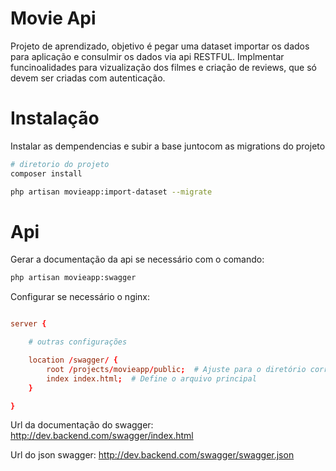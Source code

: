 # Movie Api

Projeto de aprendizado, objetivo é pegar uma dataset importar os dados para aplicação e consulmir os dados via api RESTFUL. Implmentar funcinoalidades para vizualização dos filmes e criação de reviews, que só devem ser criadas com autenticação.

# Instalação
Instalar as dempendencias e subir a base juntocom as migrations do projeto
```bash
# diretorio do projeto
composer install

php artisan movieapp:import-dataset --migrate
```

# Api

Gerar a documentação da api se necessário com o comando:
```bash
php artisan movieapp:swagger
```

Configurar se necessário o nginx:

```conf

server {

    # outras configurações

    location /swagger/ {
        root /projects/movieapp/public;  # Ajuste para o diretório correto do Swagger
        index index.html;  # Define o arquivo principal
    }

}

```
Url da documentação do swagger:
http://dev.backend.com/swagger/index.html

Url do json swagger:
http://dev.backend.com/swagger/swagger.json
